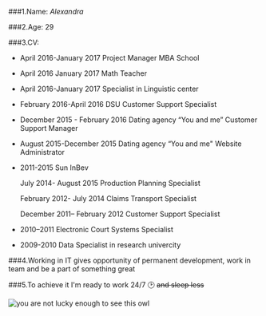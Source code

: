 ###1.Name: *Alexandra*

###2.Age: 29

###3.CV:

* April 2016-January 2017 Project Manager MBA School

* April 2016 January 2017 Math Teacher

* April 2016-January 2017 Specialist in Linguistic center

* February 2016-April 2016 DSU Customer Support Specialist

* December 2015 - February 2016 Dating agency “You and me” Customer Support Manager

* August 2015-December 2015 Dating agency “You and me" Website Administrator

* 2011-2015					Sun InBev

    July  2014- August 2015	       Production Planning Specialist
  
  
    February 2012- July 2014			 Claims Transport Specialist
  
  
    December 2011– February 2012	 Customer Support Specialist
  
  
* 2010–2011	Electronic Court Systems Specialist 

* 2009-2010 Data Specialist in research univercity

###4.Working in IT gives opportunity of permanent development, work in team and be a part of something great 

###5.To achieve it I'm ready to work 24/7 :clock2: ~~and sleep less~~ 

![you are not lucky enough to see this owl](http://img.bibo.kz/?7150377.jpg "Sleepless Owl")



